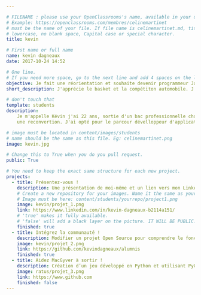 ```yaml
---

# FILENAME : please use your OpenClassrooms's name, available in your url.
# Example: https://openclassrooms.com/membres/celinemartinet
# must be the name of your file. If file name is celinemartinet.md, title is celinemartinet.
# lowercase, no blank space, Capital case or special character.
title: kevin

# First name or full name
name: kevin dagneaux
date: 2017-10-24 14:52

# One line.
# If you need more space, go to the next line and add 4 spaces on the left, as in 'description'.
objective: Je fait une réorientation et souhaite devenir programmeur Java
short_description: J'apprécie le basket et la compétiton automobile. J'apprends le Java pour en faire mon futur métier.

# don't touch that
template: students
description:
    Je m'appelle Kévin j'ai 22 ans, sortie d'un bac professionnelle chaudronnier soudeur je ne me plaisait pas dans ce domaine               d'activité et j'ai choisi d'entamer
    une reconvertion. J'ai opté pour le parcour dévelloppeur d'application Java spé Java EE qui est un language qui me plait.

# image must be located in content/images/students
# name should be the same as this file. Eg: celinemartinet.png
image: kevin.jpg

# Change this to True when you do you pull request.
public: True

# You need to keep the exact same structure for each new project.
projects:
  - title: Présentez-vous !
    description: Une présentation de moi-même et un lien vers mon LinkedIn.
    # Create a new repository for your images. Name it the same as your nickname and profile picture.
    # Image must be here: content/students/yourrepo/project1.png
    image: kevin/projet_1.png
    link: https://www.linkedin.com/in/kevin-dagneaux-b2114a151/
    # 'true' makes it fully available.
    # 'false' will add a black layer on the picture. IT WILL BE PUBLIC!
    finished: true
  - title: Intégrez la communauté !
    description: Modifier un projet Open Source pour comprendre le fonctionnement de Git, de Github et des pull requests.
    image: kevin/projet_2.png
    link: https://github.com/kevindagneaux/alumnis
    finished: true
  - title: Aidez MacGyver à sortir !
    description: Création d’un jeu développé en Python et utilisant PyGame.
    image: ratus/projet_3.png
    link: https://www.github.com
    finished: false
---
```

